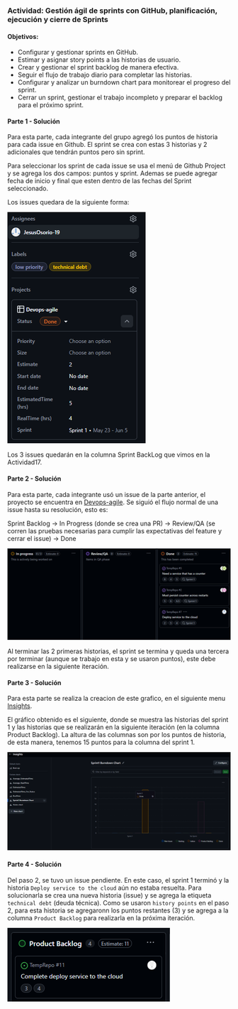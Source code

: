 ### **Actividad**: Gestión ágil de sprints con GitHub, planificación, ejecución y cierre de Sprints

#### Objetivos:

- Configurar y gestionar sprints en GitHub.  
- Estimar y asignar story points a las historias de usuario.  
- Crear y gestionar el sprint backlog de manera efectiva.  
- Seguir el flujo de trabajo diario para completar las historias.  
- Configurar y analizar un burndown chart para monitorear el progreso del sprint.  
- Cerrar un sprint, gestionar el trabajo incompleto y preparar el backlog para el próximo sprint.   


#### Parte 1 - Solución

Para esta parte, cada integrante del grupo agregó los puntos de historia para cada issue en Github. El sprint se crea con estas 3 historias y 2 adicionales que tendrán puntos pero sin sprint.

Para seleccionar los sprint de cada issue se usa el menú de Github Project y se agrega los dos campos: puntos y sprint. Ademas se puede agregar fecha de inicio y final que esten dentro de las fechas del Sprint seleccionado.

Los issues quedara de la siguiente forma:

![](imgs/1.png)

Los 3 issues quedarán en la columna Sprint BackLog que vimos en la Actividad17.

#### Parte 2 - Solución

Para esta parte, cada integrante usó un issue de la parte anterior, el proyecto se encuentra en [Devops-agile](https://github.com/users/Chriss5-2/projects/3). Se siguió el flujo normal de una issue hasta su resolución, esto es:

Sprint Backlog ->  In Progress (donde se crea una PR) -> Review/QA (se corren las pruebas necesarias para cumplir las expectativas del feature y cerrar el issue) -> Done

![](imgs/2.png)

Al terminar las 2 primeras historias, el sprint se termina y queda una tercera por terminar (aunque se trabajo en esta y se usaron puntos), este debe realizarse en la siguiente iteración.

####  Parte 3 - Solución

Para esta parte se realiza la creacion de este grafico, en el siguiente menu [Insights](https://github.com/users/Chriss5-2/projects/3/insights/7). 

El gráfico obtenido es el siguiente, donde se muestra las historias del sprint 1 y las historias que se realizarán en la siguiente iteración (en la columna Product Backlog). La altura de las columnas son por los puntos de historia, de esta manera, tenemos 15 puntos para la columna del sprint 1.

![](imgs/3.png)

#### Parte 4 - Solución

Del paso 2, se tuvo un issue pendiente. En este caso, el sprint 1 terminó y la historia `Deploy service to the cloud` aún no estaba resuelta. Para solucionarla se crea una nueva historia (issue) y se agrega la etiqueta `technical debt` (deuda técnica). Como se usaron `history points` en el paso 2, para esta historia se agregaronn los puntos restantes (3) y se agrega a la columna `Product Backlog` para realizarla en la próxima iteración.

![](imgs/4.png)
